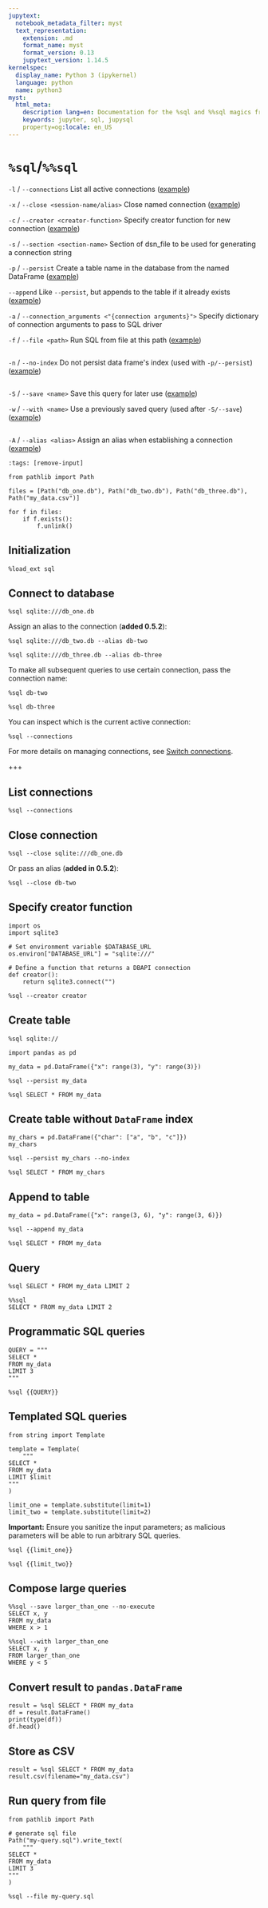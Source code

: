 ```yaml
---
jupytext:
  notebook_metadata_filter: myst
  text_representation:
    extension: .md
    format_name: myst
    format_version: 0.13
    jupytext_version: 1.14.5
kernelspec:
  display_name: Python 3 (ipykernel)
  language: python
  name: python3
myst:
  html_meta:
    description lang=en: Documentation for the %sql and %%sql magics from JupySQL
    keywords: jupyter, sql, jupysql
    property=og:locale: en_US
---
```


# `%sql`/`%%sql`

``-l`` / ``--connections``
    List all active connections ([example](#list-connections))

``-x`` / ``--close <session-name/alias>``
    Close named connection ([example](#close-connection))

``-c`` / ``--creator <creator-function>``
    Specify creator function for new connection ([example](#specify-creator-function))

``-s`` / ``--section <section-name>``
    Section of dsn_file to be used for generating a connection string

``-p`` / ``--persist``
    Create a table name in the database from the named DataFrame ([example](#create-table))

``--append``
    Like ``--persist``, but appends to the table if it already exists ([example](#append-to-table))

``-a`` / ``--connection_arguments <"{connection arguments}">``
    Specify dictionary of connection arguments to pass to SQL driver

``-f`` / ``--file <path>``
    Run SQL from file at this path ([example](#run-query-from-file))

```{versionadded} 0.4.2
```

``-n`` / ``--no-index``
    Do not persist data frame's index (used with `-p/--persist`) ([example](#create-table-without-dataframe-index))

```{versionadded} 0.4.3
```

``-S`` / ``--save <name>``
    Save this query for later use ([example](#compose-large-queries))

``-w`` / ``--with <name>``
    Use a previously saved query (used after `-S/--save`) ([example](#compose-large-queries))

```{versionadded} 0.5.2
```

``-A`` / ``--alias <alias>``
    Assign an alias when establishing a connection ([example](#connect-to-database))

```{code-cell} ipython3
:tags: [remove-input]

from pathlib import Path

files = [Path("db_one.db"), Path("db_two.db"), Path("db_three.db"), Path("my_data.csv")]

for f in files:
    if f.exists():
        f.unlink()
```

## Initialization

```{code-cell} ipython3
%load_ext sql
```

## Connect to database

```{code-cell} ipython3
%sql sqlite:///db_one.db
```

Assign an alias to the connection (**added 0.5.2**):

```{code-cell} ipython3
%sql sqlite:///db_two.db --alias db-two
```

```{code-cell} ipython3
%sql sqlite:///db_three.db --alias db-three
```

To make all subsequent queries to use certain connection, pass the connection name:

```{code-cell} ipython3
%sql db-two
```

```{code-cell} ipython3
%sql db-three
```

You can inspect which is the current active connection:

```{code-cell} ipython3
%sql --connections
```

For more details on managing connections, see [Switch connections](../howto.md#switch-connections).

+++

## List connections

```{code-cell} ipython3
%sql --connections
```

## Close connection

```{code-cell} ipython3
%sql --close sqlite:///db_one.db
```

Or pass an alias (**added in 0.5.2**):

```{code-cell} ipython3
%sql --close db-two
```


## Specify creator function
```{code-cell} ipython3
import os
import sqlite3

# Set environment variable $DATABASE_URL
os.environ["DATABASE_URL"] = "sqlite:///"

# Define a function that returns a DBAPI connection
def creator():
    return sqlite3.connect("")
```

```{code-cell} ipython3
%sql --creator creator
```


## Create table

```{code-cell} ipython3
%sql sqlite://
```

```{code-cell} ipython3
import pandas as pd

my_data = pd.DataFrame({"x": range(3), "y": range(3)})
```

```{code-cell} ipython3
%sql --persist my_data
```

```{code-cell} ipython3
%sql SELECT * FROM my_data
```

## Create table without `DataFrame` index

```{code-cell} ipython3
my_chars = pd.DataFrame({"char": ["a", "b", "c"]})
my_chars
```

```{code-cell} ipython3
%sql --persist my_chars --no-index
```

```{code-cell} ipython3
%sql SELECT * FROM my_chars
```

## Append to table

```{code-cell} ipython3
my_data = pd.DataFrame({"x": range(3, 6), "y": range(3, 6)})
```

```{code-cell} ipython3
%sql --append my_data
```

```{code-cell} ipython3
%sql SELECT * FROM my_data
```

## Query

```{code-cell} ipython3
%sql SELECT * FROM my_data LIMIT 2
```

```{code-cell} ipython3
%%sql
SELECT * FROM my_data LIMIT 2
```

## Programmatic SQL queries

```{code-cell} ipython3
QUERY = """
SELECT *
FROM my_data
LIMIT 3
"""

%sql {{QUERY}}
```

## Templated SQL queries

```{code-cell} ipython3
from string import Template

template = Template(
    """
SELECT *
FROM my_data
LIMIT $limit
"""
)

limit_one = template.substitute(limit=1)
limit_two = template.substitute(limit=2)
```

**Important:** Ensure you sanitize the input parameters; as malicious parameters will be able to run arbitrary SQL queries.

```{code-cell} ipython3
%sql {{limit_one}}
```

```{code-cell} ipython3
%sql {{limit_two}}
```

## Compose large queries

```{code-cell} ipython3
%%sql --save larger_than_one --no-execute
SELECT x, y
FROM my_data
WHERE x > 1
```

```{code-cell} ipython3
%%sql --with larger_than_one
SELECT x, y
FROM larger_than_one
WHERE y < 5
```

## Convert result to `pandas.DataFrame`

```{code-cell} ipython3
result = %sql SELECT * FROM my_data
df = result.DataFrame()
print(type(df))
df.head()
```

## Store as CSV

```{code-cell} ipython3
result = %sql SELECT * FROM my_data
result.csv(filename="my_data.csv")
```

## Run query from file

```{code-cell} ipython3
from pathlib import Path

# generate sql file
Path("my-query.sql").write_text(
    """
SELECT *
FROM my_data
LIMIT 3
"""
)
```

```{code-cell} ipython3
%sql --file my-query.sql
```
